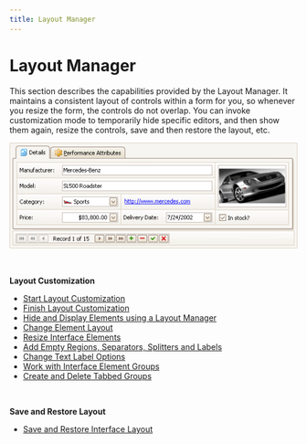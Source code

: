 ```yaml
---
title: Layout Manager
---
```

# Layout Manager
This section describes the capabilities provided by the Layout Manager. It maintains a consistent layout of controls within a form for you, so whenever you resize the form, the controls do not overlap. You can invoke customization mode to temporarily hide specific editors, and then show them again, resize the controls, save and then restore the layout, etc.

![EndUser_Win_LayoutControl](../images/Img9055.png)

&nbsp;

**Layout Customization**
* [Start Layout Customization](../../interface-elements-for-desktop/articles/layout-manager/layout-customization/start-layout-customization.md)
* [Finish Layout Customization](../../interface-elements-for-desktop/articles/layout-manager/layout-customization/finish-layout-customization.md)
* [Hide and Display Elements using a Layout Manager](../../interface-elements-for-desktop/articles/layout-manager/layout-customization/hide-and-display-elements-using-a-layout-manager.md)
* [Change Element Layout](../../interface-elements-for-desktop/articles/layout-manager/layout-customization/change-element-layout.md)
* [Resize Interface Elements](../../interface-elements-for-desktop/articles/layout-manager/layout-customization/resize-interface-elements.md)
* [Add Empty Regions, Separators, Splitters and Labels](../../interface-elements-for-desktop/articles/layout-manager/layout-customization/add-empty-regions-separators-splitters-and-labels.md)
* [Change Text Label Options](../../interface-elements-for-desktop/articles/layout-manager/layout-customization/change-text-label-options.md)
* [Work with Interface Element Groups](../../interface-elements-for-desktop/articles/layout-manager/layout-customization/work-with-interface-element-groups.md)
* [Create and Delete Tabbed Groups](../../interface-elements-for-desktop/articles/layout-manager/layout-customization/create-and-delete-tabbed-groups.md)

&nbsp;

**Save and Restore Layout**
* [Save and Restore Interface Layout](../../interface-elements-for-desktop/articles/layout-manager/save-and-restore-layout/save-and-restore-interface-layout.md)